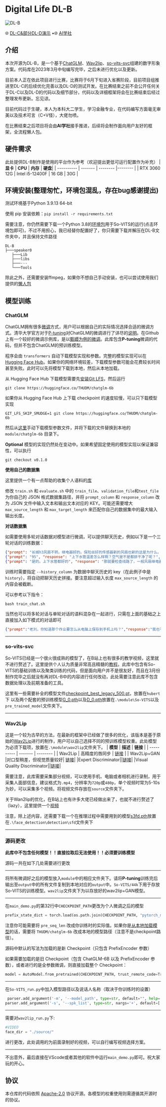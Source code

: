 # Digital Life DL-B
![DL-B](DL-B.png)

🌐 <a href="https://www.bilibili.com/video/BV1rm4y1b7nr" target="_blank">DL-C&部分DL-D演示</a> •🌐 <a href="https://space.bilibili.com/1333712100" target="_blank">AI学社</a> 
## 介绍
本次开源为DL-B，是一个基于[ChatGLM](https://github.com/THUDM/ChatGLM-6B)、[Wav2lip](https://github.com/Rudrabha/Wav2Lip)、[so-vits-svc](https://github.com/justinjohn0306/so-vits-svc-4.0-v2)组建的数字形象方案。代码库在2023年3月中旬编写完毕，之后未进行优化以及更新。

目前本人正在依此项目进行比赛，比赛将于6月下旬进入省赛阶段，目前项目组推进至DL-C的后续优化完善以及DL-D的测试开发。在比赛结束之前不会公开任何关于DL-C以及DL-D的代码以及细节部分，代码以及详细框架将会在比赛结束后经过整理发布更新。忘见谅。

目前代码过于生硬，本人为本科大二学生，学习金融专业，在代码编写方面毫无审美以及技术可言（C+V怪），大佬勿喷。

在比赛结束之后项目将会由**AI学社**接手推进，后续将会制作面向用户友好的框架，全流程懒人包。

## 硬件需求
此处提供DL-B制作是使用的平台作为参考（欢迎提出更低可运行配置作为补充）
| **显卡**   | **CPU** | **内存** | **硬盘**|
| ---------- | ------- | -------- |-------- |
| RTX 3060 12G | Intel i5-12400F | 16 GB | 30G |
      
## 环境安装(整理匆忙，环境包混乱，存在bug感谢提出)
测试环境基于Python 3.9.13 64-bit

使用 pip 安装依赖：`pip install -r requirements.txt`

需要注意，你仍然需要下载一个Python 3.8的[环境包](https://pan.baidu.com/s/1fb8Gao7Bp_alJ8OLKrmtsg?pwd=DLVB)用于So-VITS的运行(点击环境包即可)，不过不用担心，我已经替你配置好了，你只需要下载并解压在DL-B文件夹中，并且保持文件路径
```
DL-B
├───speaker0
   ├───Lib
   ├───libs
   ├───···
   └───Tools

```
除此之外，还需要安装ffmpeg，如果你不想自己手动安装，也可以尝试使用我们提供的[懒人包](https://pan.baidu.com/s/1V1g4_f-irjVJWyTnhLayZA?pwd=DLVB)

## 模型训练
### ChatGLM
ChatGLM拥有很多[微调](https://github.com/liucongg/ChatGLM-Finetuning)方式，用户可以根据自己的实际情况选择合适的微调方式。清华大学官方对于[P-tuning](https://github.com/THUDM/P-tuning-v2)对ChatGLM的微调进行了详尽的[说明](https://github.com/THUDM/ChatGLM-6B/tree/main/ptuning)。在Github上有一个较好的微调示例库，是以[甄嬛为例的微调](https://github.com/piDack/chat_zhenhuan)。此库包含**P-tuning**微调的代码，但并不包含ChatGLM的预训练模型。

程序会由 `transformers` 自动下载模型实现和参数。完整的模型实现可以在 [Hugging Face Hub](https://huggingface.co/THUDM/chatglm-6b)。如果你的网络环境较差，下载模型参数可能会花费较长时间甚至失败。此时可以先将模型下载到本地，然后从本地加载。

从 Hugging Face Hub 下载模型需要先[安装Git LFS](https://docs.github.com/zh/repositories/working-with-files/managing-large-files/installing-git-large-file-storage)，然后运行
```Shell
git clone https://huggingface.co/THUDM/chatglm-6b
```

如果你从 Hugging Face Hub 上下载 checkpoint 的速度较慢，可以只下载模型实现
```Shell
GIT_LFS_SKIP_SMUDGE=1 git clone https://huggingface.co/THUDM/chatglm-6b
```
然后从[这里](https://cloud.tsinghua.edu.cn/d/fb9f16d6dc8f482596c2/)手动下载模型参数文件，并将下载的文件替换到本地的 `module/chatglm-6b` 目录下。

**Optional** 模型的实现仍然处在变动中。如果希望固定使用的模型实现以保证兼容性，可以执行

```Shell
git checkout v0.1.0
```

**使用自己的数据集**

这里提供一个有一点帮助的收集个人语料的[库](https://github.com/Yiyiyimu/QQ-History-Backup)

修改 `train.sh` 和 `evaluate.sh` 中的 `train_file`、`validation_file`和`test_file`为你自己的 JSON 格式数据集路径，并将 `prompt_column` 和 `response_column` 改为 JSON 文件中输入文本和输出文本对应的 KEY。可能还需要增大 `max_source_length` 和 `max_target_length` 来匹配你自己的数据集中的最大输入输出长度。

**对话数据集**

如需要使用多轮对话数据对模型进行微调，可以提供聊天历史，例如以下是一个三轮对话的训练数据：

```json lines
{"prompt": "长城h3风扇不转。继电器好的。保险丝好的传感器新的风扇也新的这是为什么。就是继电器缺一个信号线", "response": "用电脑能读数据流吗？水温多少", "history": []}
{"prompt": "95", "response": "上下水管温差怎么样啊？空气是不是都排干净了呢？", "history": [["长城h3风扇不转。继电器好的。保险丝好的传感器新的风扇也新的这是为什么。就是继电器缺一个信号线", "用电脑能读数据流吗？水温多少"]]}
{"prompt": "是的。上下水管都好的", "response": "那就要检查线路了，一般风扇继电器是由电脑控制吸合的，如果电路存在断路，或者电脑坏了的话会出现继电器不吸合的情况！", "history": [["长城h3风扇不转。继电器好的。保险丝好的传感器新的风扇也新的这是为什么。就是继电器缺一个信号线", "用电脑能读数据流吗？水温多少"], ["95", "上下水管温差怎么样啊？空气是不是都排干净了呢？"]]}
```

训练时需要指定 `--history_column` 为数据中聊天历史的 key（在此例子中是 `history`），将自动把聊天历史拼接。要注意超过输入长度 `max_source_length` 的内容会被截断。

可以参考以下指令：

```shell
bash train_chat.sh
```
当然也可以将多轮对话与单轮对话的语料混杂在一起进行，只需在上面的基础之上直接加入如下模式的对话即可
```json lines
{"prompt":"老刘，你知道那个作业要怎么从电脑上保存到手机上吗？","response":"我也不知道啊","history":[]}
```

---



### so-vits-svc
So-VITS已经是一个很火很成熟的模型了，在B站上也有很多的教学视频，这里就不进行赘述了。这里提供个人认为质量非常高且精髓的[教程](https://www.bilibili.com/video/BV1H24y187Ko)。此库中包含有So-VITS的基础训练以及聚类训练的代码，但是面向用户并不是很友好，而且在3月份制作完毕之后就没有再对DL-B中的内容进行任何改动，此处需要注意此库不包含数据处理以及前期准备的工具。

这里有一些需要补全的模型文件[checkpoint_best_legacy_500.pt](https://ibm.box.com/s/z1wgl1stco8ffooyatzdwsqn2psd9lrr)，放置在`hubert`下
以及两个配套的预训练模型[G_0.pth](https://huggingface.co/justinjohn-03/so-vits-svc-4.0-v2-pretrained/resolve/main/G_0.pth)以及[D_0.pth](https://huggingface.co/justinjohn-03/so-vits-svc-4.0-v2-pretrained/resolve/main/D_0.pth)放置在`.\module\So-VITS`以及`pre_trained_model`文件夹下。

---

### Wav2Lip
这是一个较为古早的方法，在最新的框架中已经做了很多的优化，该版本是基于原始的[Wav2Lip](https://github.com/Rudrabha/Wav2Lip)进行的制作，用户可以自己选择不同的预训练模型权重。此处模型为必须下载项，放置在`.\module\wav2lip`文件夹下。
| **模型**   | **描述** | **链接** |
| ---------- | ------- | -------- |
| Wav2Lip | 高精度的唇同步 | [链接](https://iiitaphyd-my.sharepoint.com/:u:/g/personal/radrabha_m_research_iiit_ac_in/Eb3LEzbfuKlJiR600lQWRxgBIY27JZg80f7V9jtMfbNDaQ?e=TBFBVW) |
| Wav2Lip+GAN |对口型稍差，但视觉质量较好| [链接](https://iiitaphyd-my.sharepoint.com/:u:/g/personal/radrabha_m_research_iiit_ac_in/EdjI7bZlgApMqsVoEUUXpLsBxqXbn5z8VTmoxp55YNDcIA?e=n9ljGW)|
|Expert Discriminator||[链接](https://iiitaphyd-my.sharepoint.com/:u:/g/personal/radrabha_m_research_iiit_ac_in/EQRvmiZg-HRAjvI6zqN9eTEBP74KefynCwPWVmF57l-AYA?e=ZRPHKP)|
|Visual Quality Discriminator||[链接](https://iiitaphyd-my.sharepoint.com/:u:/g/personal/radrabha_m_research_iiit_ac_in/EQVqH88dTm1HjlK11eNba5gBbn15WMS0B0EZbDBttqrqkg?e=ic0ljo)|

需要注意，此库需要采集部分视频，可以使用手机、电脑或者相机进行录制，用于采集人面部信息，建议格式为`.mp4`，分辨率为`720p`或`480p`，单个视频时常为5-10s为妙，可以采集多个视频。将视频文件存放在`source`文件夹下。

关于Wan2lip的优化，在B站上也有许多大佬已经做出来了，也就不进行赘述了（lazy），这里提供一个[视频](https://www.bilibili.com/video/BV1g8411T7it)

注意，除上述内容，还需要下载一个在推理过程中需要用到的模型[s3fd.pth](https://pan.baidu.com/s/1V4suCAbly7038xfGcFqO7Q?pwd=DLVB)放置在`.\face_detection\detection\sfd`文件夹下

---

### 源码更改
**此库中不包含任何模型！！直接拉取后无法使用！！必须要训练模型**

源码一共在如下几处需要进行更改

---
将所有微调好之后的模型放入`module`中的相应文件夹下。请将**P-tuning**训练完后输出至`output`中的所有文件复制到本地对应的`output`中。`So-VITS/44k`下用于存放So-VITS的训练模型。`wav2lip`文件夹下为以存放好的wav2lip+GAN模型。

---

在`main_demo.py`的第32行中`CHECKPOINT_PATH`更改为个人微调之后的模型
```python
prefix_state_dict = torch.load(os.path.join(CHECKPOINT_PATH, "pytorch_model.bin"))
```
注意你可能需要将 `pre_seq_len` 改成你训练时的实际值。如果你是[从本地加载模型](https://github.com/THUDM/ChatGLM-6B#%E4%BB%8E%E6%9C%AC%E5%9C%B0%E5%8A%A0%E8%BD%BD%E6%A8%A1%E5%9E%8B)的话，需要将 `THUDM/chatglm-6b` 改成本地的模型路径（注意不是checkpoint路径）。

源码中默认的写法为加载的是新 Checkpoint（只包含 PrefixEncoder 参数）

如果需要加载的是旧 Checkpoint（包含 ChatGLM-6B 以及 PrefixEncoder 参数），或者进行的是全参数微调，则直接加载整个 Checkpoint：

```python
model = AutoModel.from_pretrained(CHECKPOINT_PATH, trust_remote_code=True)
```

---
在`So-VITS_run.py`中加入模型路径以及说话人名称（取决于你训练时的设置）
```python
 parser.add_argument('-m', '--model_path', type=str, default="", help='模型路径')
parser.add_argument('-s', '--spk_list', type=str, nargs='+', default=[''], help='合成目标说话人名称')
```
---
需要对`wav2lip_run.py`下:
```python
#VIDEO
face_dir = "./source/"
```
进行更改，此处调用的为前面录制好的视频，可以自行编写视频选择方案。

---
不出意外，最后直接在VScode或者其他的软件中运行`main_demo.py`即可。祝大家玩的开心。

## 协议

本仓库的代码依照 [Apache-2.0](LICENSE) 协议开源。各模型的权重使用则需遵循其开源时的协议。
